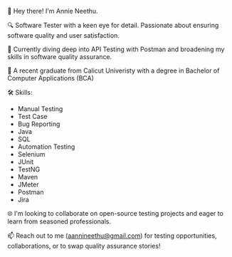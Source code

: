 👋 Hey there! I'm Annie Neethu.

🔍 Software Tester with a keen eye for detail. Passionate about ensuring software quality and user satisfaction.

🌱 Currently diving deep into API Testing with Postman and broadening my skills in software quality assurance.

💼 A recent graduate from Calicut Univeristy with a degree in Bachelor of Computer Applications (BCA)

🛠 Skills: 
- Manual Testing
- Test Case
- Bug Reporting
- Java
- SQL
- Automation Testing
- Selenium
- JUnit
- TestNG
- Maven
- JMeter
- Postman
- Jira

🌐 I'm looking to collaborate on open-source testing projects and eager to learn from seasoned professionals.

📫 Reach out to me (aannineethu@gmail.com) for testing opportunities, collaborations, or to swap quality assurance stories!
  
